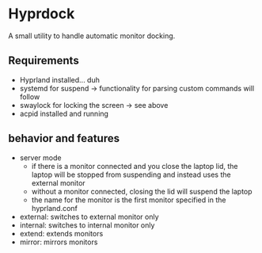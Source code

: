 # Hyprdock
A small utility to handle automatic monitor docking.

## Requirements
- Hyprland installed... duh
- systemd for suspend -> functionality for parsing custom commands will follow
- swaylock for locking the screen -> see above
- acpid installed and running

## behavior and features
- server mode 
  - if there is a monitor connected and you close the laptop lid, the laptop will be stopped from suspending and instead uses the external monitor
  - without a monitor connected, closing the lid will suspend the laptop
  - the name for the monitor is the first monitor specified in the hyprland.conf
- external: switches to external monitor only
- internal: switches to internal monitor only
- extend: extends monitors
- mirror: mirrors monitors

